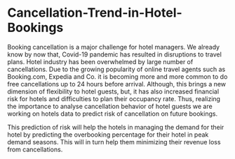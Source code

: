 # Cancellation-Trend-in-Hotel-Bookings
Booking cancellation is a major challenge for hotel managers. We already know by now that, Covid-19 pandemic has resulted in disruptions to travel plans. Hotel industry has been overwhelmed by large number of cancellations. Due to the growing popularity of online travel agents such as Booking.com, Expedia and Co. it is becoming more and more common to do free cancellations up to 24 hours before arrival. Although, this brings a new dimension of flexibility to hotel guests, but, it has also increased financial risk for hotels and difficulties to plan their occupancy rate. Thus, realizing the importance to analyse cancellation behavior of hotel guests we are working on hotels data to predict risk of cancellation on future bookings.

This prediction of risk will help the hotels in managing the demand for their hotel by predicting the overbooking percentage for their hotel in peak demand seasons. This will in turn help them minimizing their revenue loss from cancellations.
